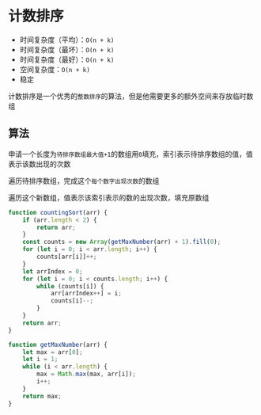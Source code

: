 # 计数排序

- 时间复杂度（平均）：`O(n + k)`
- 时间复杂度（最坏）：`O(n + k)`
- 时间复杂度（最好）：`O(n + k)`
- 空间复杂度：`O(n + k)`
- 稳定

计数排序是一个优秀的`整数排序`的算法，但是他需要更多的额外空间来存放临时数组

## 算法

申请一个长度为`待排序数组最大值+1`的数组用`0`填充，索引表示待排序数组的值，值表示该数出现的次数

遍历待排序数组，完成这个`每个数字出现次数`的数组

遍历这个新数组，值表示该索引表示的数的出现次数，填充原数组

```js
function countingSort(arr) {
	if (arr.length < 2) {
		return arr;
	}
	const counts = new Array(getMaxNumber(arr) + 1).fill(0);
	for (let i = 0; i < arr.length; i++) {
		counts[arr[i]]++;
	}
	let arrIndex = 0;
	for (let i = 0; i < counts.length; i++) {
		while (counts[i]) {
			arr[arrIndex++] = i;
			counts[i]--;
		}
	}
	return arr;
}

function getMaxNumber(arr) {
	let max = arr[0];
	let i = 1;
	while (i < arr.length) {
		max = Math.max(max, arr[i]);
		i++;
	}
	return max;
}
```